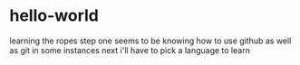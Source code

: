 # hello-world
learning the ropes
step one seems to be knowing how to use github as well as git in some instances
next i'll have to pick a language to learn
